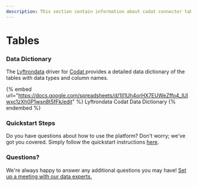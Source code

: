 ```yaml
---
description: This section contain information about codat connector tables information
---
```


# Tables

### Data Dictionary

The [Lyftrondata](https://www.lyftrondata.com/) driver for [Codat](https://www.lyftrondata.com/integration/finance-analytics/codat//)[ ](https://www.lyftrondata.com/integration/codat/)provides a detailed data dictionary of the tables with data types and column names.

{% embed url="https://docs.google.com/spreadsheets/d/1Il1Uh4orHX7EUWeZffo4_lUlwxc1zXh0P1wsn8t5fFk/edit" %}
Lyftrondata Codat Data Dictionary
{% endembed %}

### Quickstart Steps

Do you have questions about how to use the platform? Don't worry; we've got you covered. Simply follow the quickstart instructions [here](../README.md).

### Questions? <a href="#questions" id="questions"></a>

We're always happy to answer any additional questions you may have! [Set up a meeting with our data experts.](https://www.lyftrondata.com/book-a-meeting/)

